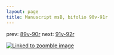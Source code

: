 ```yaml
---
layout: page
title: Manuscript msB, bifolio 90v-91r
---
```


prev: [89v-90r](../89v-90r/) next: [91v-92r](../91v-92r/)



[![Linked to zoomble image](http://www.homermultitext.org/iipsrv?IIIF=/project/homer/pyramidal/deepzoom/hmt/vbbifolio/v1/vb_90v_91r.tif/full/2000,/0/default.jpg)](http://www.homermultitext.org/ict2/?urn=urn:cite2:hmt:vbbifolio.v1:vb_90v_91r)


